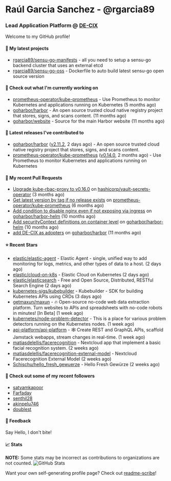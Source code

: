 # Raúl Garcia Sanchez - @rgarcia89
### Lead Application Platform @ [DE-CIX](https://de-cix.net/)

Welcome to my GitHub profile!

#### 🌱 My latest projects

- [rgarcia89/sensu-go-manifests](https://github.com/rgarcia89/sensu-go-manifests) - all you need to setup a sensu-go backend cluster that uses an external etcd
- [rgarcia89/sensu-go-oss](https://github.com/rgarcia89/sensu-go-oss) - Dockerfile to auto build latest sensu-go open source version

#### 👷 Check out what I'm currently working on

- [prometheus-operator/kube-prometheus](https://github.com/prometheus-operator/kube-prometheus) - Use Prometheus to monitor Kubernetes and applications running on Kubernetes (5 months ago)
- [goharbor/harbor](https://github.com/goharbor/harbor) - An open source trusted cloud native registry project that stores, signs, and scans content. (11 months ago)
- [goharbor/website](https://github.com/goharbor/website) - Source for the main Harbor website (11 months ago)

#### 🔭 Latest releases I've contributed to

- [goharbor/harbor](https://github.com/goharbor/harbor) ([v2.11.2](https://github.com/goharbor/harbor/releases/tag/v2.11.2), 2 days ago) - An open source trusted cloud native registry project that stores, signs, and scans content.
- [prometheus-operator/kube-prometheus](https://github.com/prometheus-operator/kube-prometheus) ([v0.14.0](https://github.com/prometheus-operator/kube-prometheus/releases/tag/v0.14.0), 2 months ago) - Use Prometheus to monitor Kubernetes and applications running on Kubernetes

#### 🔨 My recent Pull Requests

- [Upgrade kube-rbac-proxy to v0.16.0](https://github.com/hashicorp/vault-secrets-operator/pull/881) on [hashicorp/vault-secrets-operator](https://github.com/hashicorp/vault-secrets-operator) (3 months ago)
- [Get latest version by tag if no release exists](https://github.com/prometheus-operator/kube-prometheus/pull/2435) on [prometheus-operator/kube-prometheus](https://github.com/prometheus-operator/kube-prometheus) (6 months ago)
- [Add condition to disable nginx even if not exposing via ingress](https://github.com/goharbor/harbor-helm/pull/1687) on [goharbor/harbor-helm](https://github.com/goharbor/harbor-helm) (10 months ago)
- [Add securityContext definitions on container level](https://github.com/goharbor/harbor-helm/pull/1673) on [goharbor/harbor-helm](https://github.com/goharbor/harbor-helm) (10 months ago)
- [add DE-CIX as adopters](https://github.com/goharbor/harbor/pull/19707) on [goharbor/harbor](https://github.com/goharbor/harbor) (11 months ago)

#### ⭐ Recent Stars

- [elastic/elastic-agent](https://github.com/elastic/elastic-agent) - Elastic Agent - single, unified way to add monitoring for logs, metrics, and other types of data to a host. (2 days ago)
- [elastic/cloud-on-k8s](https://github.com/elastic/cloud-on-k8s) - Elastic Cloud on Kubernetes (2 days ago)
- [elastic/elasticsearch](https://github.com/elastic/elasticsearch) - Free and Open Source, Distributed, RESTful Search Engine (2 days ago)
- [kubernetes-sigs/kubebuilder](https://github.com/kubernetes-sigs/kubebuilder) - Kubebuilder - SDK for building Kubernetes APIs using CRDs (3 days ago)
- [getmaxun/maxun](https://github.com/getmaxun/maxun) - 🔥 Open-source no-code web data extraction platform. Turn websites to APIs and spreadsheets with no-code robots in minutes! [In Beta] (1 week ago)
- [kubernetes/node-problem-detector](https://github.com/kubernetes/node-problem-detector) - This is a place for various problem detectors running on the Kubernetes nodes. (1 week ago)
- [api-platform/api-platform](https://github.com/api-platform/api-platform) - 🕸️ Create REST and GraphQL APIs, scaffold Jamstack webapps, stream changes in real-time. (1 week ago)
- [matiasdelellis/facerecognition](https://github.com/matiasdelellis/facerecognition) - Nextcloud app that implement a basic facial recognition system. (2 weeks ago)
- [matiasdelellis/facerecognition-external-model](https://github.com/matiasdelellis/facerecognition-external-model) - Nextcloud Facerecognition External Model (2 weeks ago)
- [Schischu/hello_fresh_gewuerze](https://github.com/Schischu/hello_fresh_gewuerze) - Hello Fresh Gewürze (2 weeks ago)

#### 👯 Check out some of my recent followers

- [satyamkapoor](https://github.com/satyamkapoor)
- [Farfaday](https://github.com/Farfaday)
- [senthil28](https://github.com/senthil28)
- [akinpelu746](https://github.com/akinpelu746)
- [doublest](https://github.com/doublest)

#### 💬 Feedback

Say Hello, I don't bite!

#### 📈 Stats

**NOTE:** Some stats may be incorrect as contributions to organizations are not counted.
![GitHub Stats](https://github-readme-stats.vercel.app/api?username=rgarcia89&count_private=false&theme=tokyonight&show_icons=true)


Want your own self-generating profile page? Check out [readme-scribe](https://github.com/muesli/readme-scribe)!
